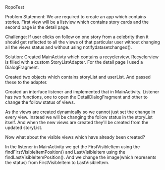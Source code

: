 RopoTest

Problem Statement: We are required to create an app which contains stories. First view will be a listview which contains story cards and the second page is the detail page.

Challenge: If user clicks on follow on one story from a celebrity then it should get reflected to all the views of that particular user without changing all the views status and without using notifydatasetchanged().

Solution: Created MainActivty which contains a recyclerview. Recyclerview is filled with a custom StoryListAdapter. For the detail page I used a DialogFragment.

Created two objects which contains storyList and userList. And passed these to the adapter.

Created an interface listener and implemented that in MainActivity. Listener has two functions, one to open the DetailDialogFragment and other to change the follow status of views.

As the views are created dynamically so we cannot just set the change in every view. Instead we will be changing the follow status in the storyList itself. And when the new views are created they'll be created from the updated storyList.

Now what about the visible views which have already been created?

In the listener in MainActivity we get the FirstVisibleItem using the findFirstVisibleItemPosition() and LastVisibleItem using the findLastVisibleItemPosition(). And we change the image(which represents the status) from FirstVisibleItem to LastVisibleItem.